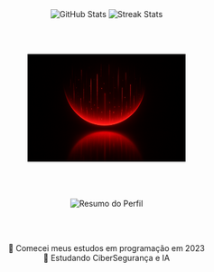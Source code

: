 <div align="center">

  <img height="190" alt="GitHub Stats" src="https://github-readme-stats.vercel.app/api?username=JoaoDario632&show_icons=true&theme=default&border_color=FF0000&title_color=FF0000&icon_color=FF0000&text_color=FF4D4D"/>

  <img height="190" alt="Streak Stats" src="https://streak-stats.demolab.com/?user=JoaoDario632&theme=dark&border_color=FF0000&stroke=FF0000&background=000000"/>

  <br><br>

  <img height="190" width="280px" alt="Coding Image" src="./images/c82f7bc1-01bf-4df9-9ca2-8958b6906a78.png"/>

  <br><br>

  <img alt="Resumo do Perfil" src="http://github-profile-summary-cards.vercel.app/api/cards/profile-details?username=JoaoDario632&theme=default&border_color=FF0000&title_color=FF0000&icon_color=FF0000&text_color=FF4D4D"/>

  <br><br>

  <p>
    🔭 Comecei meus estudos em programação em 2023 <br>
    🔬 Estudando CiberSegurança e IA
  </p>

</div>

